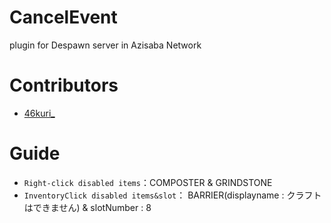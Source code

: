 # CancelEvent
plugin for Despawn server in Azisaba Network

# Contributors
- [46kuri_](https://github.com/46kuri)

# Guide

- ``Right-click disabled items``：COMPOSTER & GRINDSTONE
- ``InventoryClick disabled items&slot``： BARRIER(displayname : クラフトはできません) & slotNumber : 8
